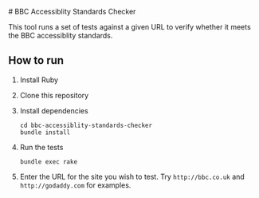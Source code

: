 # BBC Accessiblity Standards Checker

This tool runs a set of tests against a given URL to verify whether it meets the BBC accessiblity standards.

## How to run

1. Install Ruby
2. Clone this repository
3. Install dependencies

    ~~~
    cd bbc-accessiblity-standards-checker
    bundle install
    ~~~

4. Run the tests

    ~~~
    bundle exec rake
    ~~~

5. Enter the URL for the site you wish to test. Try `http://bbc.co.uk` and `http://godaddy.com` for examples.
